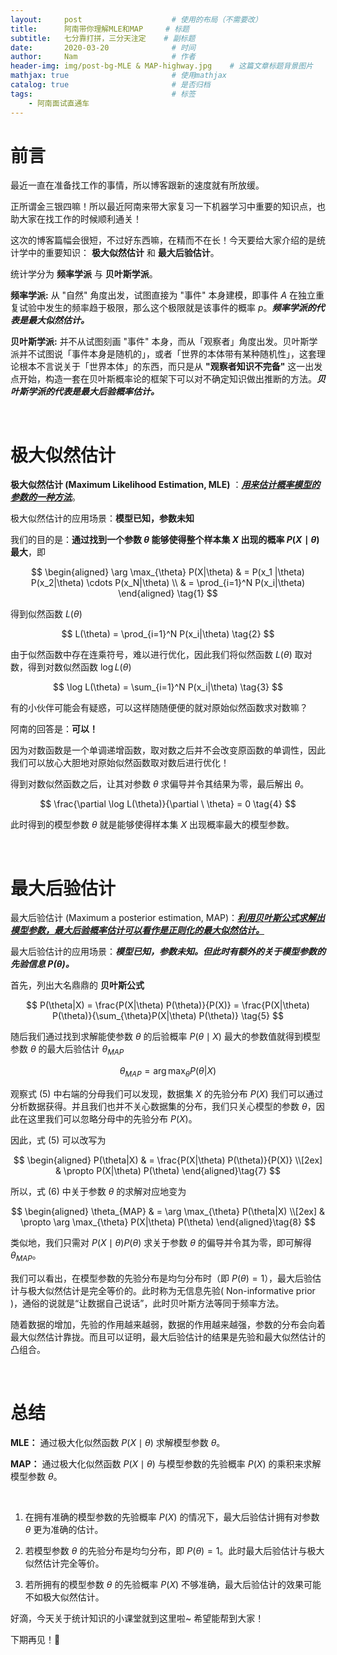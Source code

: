 ```yaml
---
layout:     post                    # 使用的布局（不需要改）
title:      阿南带你理解MLE和MAP     # 标题 
subtitle:   七分靠打拼，三分天注定    # 副标题
date:       2020-03-20              # 时间
author:     Nam                     # 作者
header-img: img/post-bg-MLE & MAP-highway.jpg    # 这篇文章标题背景图片
mathjax: true                       # 使用mathjax
catalog: true                       # 是否归档
tags:                               # 标签
    - 阿南面试直通车
---
```



# **前言**

最近一直在准备找工作的事情，所以博客跟新的速度就有所放缓。

正所谓金三银四嘛！所以最近阿南来带大家复习一下机器学习中重要的知识点，也助大家在找工作的时候顺利通关！

这次的博客篇幅会很短，不过好东西嘛，在精而不在长！今天要给大家介绍的是统计学中的重要知识： **极大似然估计** 和 **最大后验估计**。

统计学分为 **频率学派** 与 **贝叶斯学派**。

**频率学派:** 从 "自然" 角度出发，试图直接为 "事件" 本身建模，即事件  $A$ 在独立重复试验中发生的频率趋于极限，那么这个极限就是该事件的概率 $p$。***频率学派的代表是最大似然估计。***

**贝叶斯学派:** 并不从试图刻画 "事件" 本身，而从「观察者」角度出发。贝叶斯学派并不试图说「事件本身是随机的」，或者「世界的本体带有某种随机性」，这套理论根本不言说关于「世界本体」的东西，而只是从 **"观察者知识不完备"** 这一出发点开始，构造一套在贝叶斯概率论的框架下可以对不确定知识做出推断的方法。***贝叶斯学派的代表是最大后验概率估计。***


<br/>

# **极大似然估计**

**极大似然估计 (Maximum Likelihood Estimation, MLE)** ：***<u>用来估计概率模型的参数的一种方法</u>***。

极大似然估计的应用场景：**模型已知，参数未知**

我们的目的是：**通过找到一个参数 $\theta$ 能够使得整个样本集 $X$ 出现的概率 $P(X\mid \theta)$ 最大**，即

$$
\begin{aligned}
   \arg \max_{\theta} P(X|\theta) & = P(x_1 |\theta) P(x_2|\theta) \cdots P(x_N|\theta) \\
                                  & = \prod_{i=1}^N P(x_i|\theta)
\end{aligned} \tag{1}
$$

得到似然函数 $L(\theta)$

$$
L(\theta) = \prod_{i=1}^N P(x_i|\theta) \tag{2}
$$

由于似然函数中存在连乘符号，难以进行优化，因此我们将似然函数 $L(\theta)$ 取对数，得到对数似然函数 $\log L(\theta)$

$$
\log L(\theta) = \sum_{i=1}^N P(x_i|\theta) \tag{3}
$$

有的小伙伴可能会有疑惑，可以这样随随便便的就对原始似然函数求对数嘛？

阿南的回答是：**可以！**

因为对数函数是一个单调递增函数，取对数之后并不会改变原函数的单调性，因此我们可以放心大胆地对原始似然函数取对数后进行优化！

得到对数似然函数之后，让其对参数 $\theta$ 求偏导并令其结果为零，最后解出 $\theta$。

$$
\frac{\partial \log L(\theta)}{\partial \  \theta} = 0 \tag{4}
$$

此时得到的模型参数 $\theta$ 就是能够使得样本集 $X$ 出现概率最大的模型参数。

<br/>

# **最大后验估计**

最大后验估计 (Maximum a posterior estimation, MAP)：***<u>利用贝叶斯公式求解出模型参数，最大后验概率估计可以看作是正则化的最大似然估计。 </u>***

最大后验估计的应用场景：***模型已知，参数未知。但此时有额外的关于模型参数的先验信息 $P(\theta)$。***

首先，列出大名鼎鼎的 **贝叶斯公式**

$$
P(\theta|X) = \frac{P(X|\theta) P(\theta)}{P(X)} = \frac{P(X|\theta) P(\theta)}{\sum_{\theta}P(X|\theta) P(\theta)} \tag{5}
$$

随后我们通过找到求解能使参数 $\theta$ 的后验概率 $P(\theta \mid X)$ 最大的参数值就得到模型参数 $\theta$ 的最大后验估计 $\theta_{MAP}$

$$
\theta_{MAP} = \arg \max_{\theta} P(\theta|X) \tag{6}
$$

观察式 $(5)$ 中右端的分母我们可以发现，数据集 $X$ 的先验分布 $P(X)$ 我们可以通过分析数据获得。并且我们也并不关心数据集的分布，我们只关心模型的参数 $\theta$，因此在这里我们可以忽略分母中的先验分布 $P(X)$。

因此，式 $(5)$ 可以改写为

$$
\begin{aligned}
   P(\theta|X) & = \frac{P(X|\theta) P(\theta)}{P(X)} \\[2ex]
               & \propto P(X|\theta) P(\theta) 
\end{aligned}\tag{7}
$$

所以，式 $(6)$ 中关于参数 $\theta$ 的求解对应地变为

$$
\begin{aligned}
   \theta_{MAP} & = \arg \max_{\theta} P(\theta|X) \\[2ex]
                & \propto \arg \max_{\theta} P(X|\theta) P(\theta) 
\end{aligned}\tag{8}
$$

类似地，我们只需对 $P(X\mid \theta) P(\theta)$ 求关于参数 $\theta$ 的偏导并令其为零，即可解得 $\theta_{MAP}$。

我们可以看出，在模型参数的先验分布是均匀分布时（即 $P(\theta)=1$），最大后验估计与极大似然估计是完全等价的。此时称为无信息先验( Non-informative prior )，通俗的说就是“让数据自己说话”，此时贝叶斯方法等同于频率方法。

随着数据的增加，先验的作用越来越弱，数据的作用越来越强，参数的分布会向着最大似然估计靠拢。而且可以证明，最大后验估计的结果是先验和最大似然估计的凸组合。

<br/>

# **总结**

**MLE：** 通过极大化似然函数 $P(X\mid \theta)$ 求解模型参数 $\theta$。

**MAP：** 通过极大化似然函数 $P(X\mid \theta)$ 与模型参数的先验概率 $P(X)$ 的乘积来求解模型参数 $\theta$。

<br/>

1. 在拥有准确的模型参数的先验概率 $P(X)$ 的情况下，最大后验估计拥有对参数 $\theta$ 更为准确的估计。

   
2. 若模型参数 $\theta$ 的先验分布是均匀分布，即 $P(\theta)=1$。此时最大后验估计与极大似然估计完全等价。


3. 若所拥有的模型参数 $\theta$ 的先验概率 $P(X)$ 不够准确，最大后验估计的效果可能不如极大似然估计。


好滴，今天关于统计知识的小课堂就到这里啦~ 希望能帮到大家！

下期再见！👋
